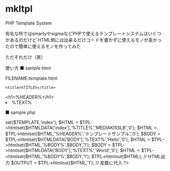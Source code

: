 # mkltpl
PHP Template System

有名な所ではsmartyやsigmaなどPHPで使えるテンプレートシステムはいくつかあるのだけど
HTML側には出来るだけコードを書かずに使えるモノが良かったので簡単に使えるモノを作ってみた

ただそれだけ（笑）

使い方
■ sample html

FILENAME:template.html

<html>

  <head>
  
    <title>%TITLE%</title>
  </head>
  <body>
    &lt;h1&gt;%HEADER%&lt;/h1&gt;
 <!-- Begin BODY -->
    <li>%TEXT%</li>
 <!-- End BODY -->
  </body>
</html>


■ sample php

<?php
  require_once "mkltpl.php";
  
  $TPL  = new template();
  
  $TEMPLATE = "template.html";
  $HTMLDATA = $TPL->set($TEMPLATE,'index');
  $HTML     = $TPL->htmlset($HTMLDATA['index'],'%TITLE%','MEDIAKISSLB','0');
  $HTML     = $TPL->htmlset($HTML,'%HEADER%','テンプレートサンプル','0');
  
  $BODY     = $TPL->htmlset($HTMLDATA['BODY'],'%TEXT%','Hello','0');
  $HTML     = $TPL->htmlset($HTML,'%BODY%',$BODY,'1');
  
  $BODY     = $TPL->htmlset($HTMLDATA['BODY'],'%TEXT%','World','0');
  $HTML     = $TPL->htmlset($HTML,'%BODY%',$BODY,'1');
  
  $TPL->htmlout($HTML);  // HTML出力
  $OUTPUT   = $TPL->htmlout($HTML,'1');  // 変数に代入
?>
